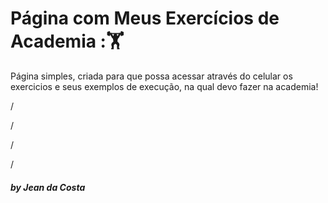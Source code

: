 # Página com Meus Exercícios de Academia :🏋️

Página simples, criada para que possa acessar através do celular os exercicios e seus exemplos de execução, na qual devo fazer na academia!






/

/

/

/

<h5>by Jean da Costa</h5>
